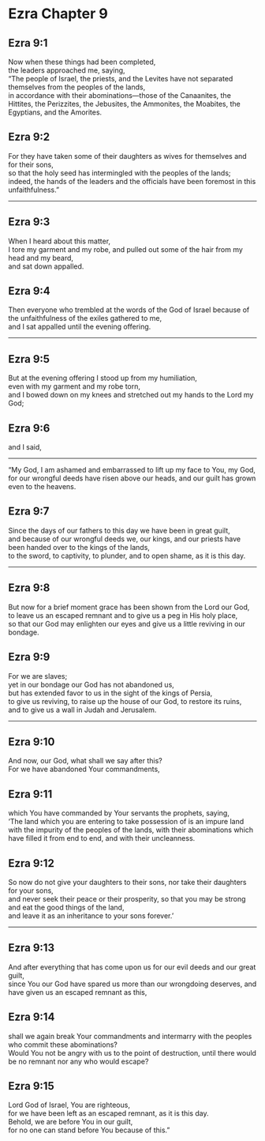 # Ezra Chapter 9

## Ezra 9:1

Now when these things had been completed,  
the leaders approached me, saying,  
“The people of Israel, the priests, and the Levites have not separated themselves from the peoples of the lands,  
in accordance with their abominations—those of the Canaanites, the Hittites, the Perizzites, the Jebusites, the Ammonites, the Moabites, the Egyptians, and the Amorites.

## Ezra 9:2

For they have taken some of their daughters as wives for themselves and for their sons,  
so that the holy seed has intermingled with the peoples of the lands;  
indeed, the hands of the leaders and the officials have been foremost in this unfaithfulness.”

---

## Ezra 9:3

When I heard about this matter,  
I tore my garment and my robe, and pulled out some of the hair from my head and my beard,  
and sat down appalled.

## Ezra 9:4

Then everyone who trembled at the words of the God of Israel because of the unfaithfulness of the exiles gathered to me,  
and I sat appalled until the evening offering.

---

## Ezra 9:5

But at the evening offering I stood up from my humiliation,  
even with my garment and my robe torn,  
and I bowed down on my knees and stretched out my hands to the Lord my God;

## Ezra 9:6

and I said,

---

“My God, I am ashamed and embarrassed to lift up my face to You, my God,  
for our wrongful deeds have risen above our heads, and our guilt has grown even to the heavens.

## Ezra 9:7

Since the days of our fathers to this day we have been in great guilt,  
and because of our wrongful deeds we, our kings, and our priests have been handed over to the kings of the lands,  
to the sword, to captivity, to plunder, and to open shame, as it is this day.

---

## Ezra 9:8

But now for a brief moment grace has been shown from the Lord our God,  
to leave us an escaped remnant and to give us a peg in His holy place,  
so that our God may enlighten our eyes and give us a little reviving in our bondage.

## Ezra 9:9

For we are slaves;  
yet in our bondage our God has not abandoned us,  
but has extended favor to us in the sight of the kings of Persia,  
to give us reviving, to raise up the house of our God, to restore its ruins,  
and to give us a wall in Judah and Jerusalem.

---

## Ezra 9:10

And now, our God, what shall we say after this?  
For we have abandoned Your commandments,

## Ezra 9:11

which You have commanded by Your servants the prophets, saying,  
‘The land which you are entering to take possession of is an impure land  
with the impurity of the peoples of the lands, with their abominations which have filled it from end to end, and with their uncleanness.

## Ezra 9:12

So now do not give your daughters to their sons, nor take their daughters for your sons,  
and never seek their peace or their prosperity, so that you may be strong and eat the good things of the land,  
and leave it as an inheritance to your sons forever.’

---

## Ezra 9:13

And after everything that has come upon us for our evil deeds and our great guilt,  
since You our God have spared us more than our wrongdoing deserves, and have given us an escaped remnant as this,

## Ezra 9:14

shall we again break Your commandments and intermarry with the peoples who commit these abominations?  
Would You not be angry with us to the point of destruction, until there would be no remnant nor any who would escape?

## Ezra 9:15

Lord God of Israel, You are righteous,  
for we have been left as an escaped remnant, as it is this day.  
Behold, we are before You in our guilt,  
for no one can stand before You because of this.”
